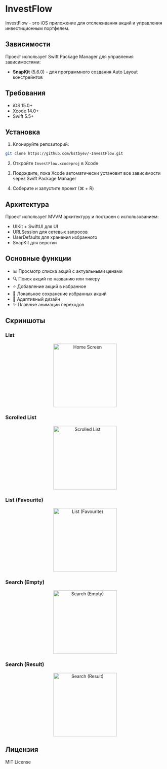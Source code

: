 # InvestFlow

InvestFlow - это iOS приложение для отслеживания акций и управления инвестиционным портфелем.

## Зависимости

Проект использует Swift Package Manager для управления зависимостями:

- **SnapKit** (5.6.0) - для программного создания Auto Layout констрейнтов

## Требования

- iOS 15.0+
- Xcode 14.0+
- Swift 5.5+

## Установка

1. Клонируйте репозиторий:
```bash
git clone https://github.com/kstbyev/-InvestFlow.git
```

2. Откройте `InvestFlow.xcodeproj` в Xcode

3. Подождите, пока Xcode автоматически установит все зависимости через Swift Package Manager

4. Соберите и запустите проект (⌘ + R)

## Архитектура

Проект использует MVVM архитектуру и построен с использованием:
- UIKit + SwiftUI для UI
- URLSession для сетевых запросов
- UserDefaults для хранения избранного
- SnapKit для верстки

## Основные функции

- 📊 Просмотр списка акций с актуальными ценами
- 🔍 Поиск акций по названию или тикеру
- ⭐️ Добавление акций в избранное
- 💾 Локальное сохранение избранных акций
- 📱 Адаптивный дизайн
- ✨ Плавные анимации переходов

## Скриншоты

### List 
<p align="center">
  <img src="https://github.com/user-attachments/assets/5f9a24e9-6de6-4f41-86ee-f3ffab087522" width="200" alt="Home Screen">
</p>

### Scrolled List
<p align="center">
  <img src="https://github.com/user-attachments/assets/3687969b-eb2e-4bce-b82c-4fb922edfeb7" width="200" alt="Scrolled List">
</p>

### List (Favourite)
<p align="center">
  <img src="https://github.com/user-attachments/assets/b2084155-69d3-4a4d-a504-540d480da795" width="200" alt="List (Favourite)">
</p>

### Search (Empty)
<p align="center">
  <img src="https://github.com/user-attachments/assets/547615fb-2964-44ed-94a5-250ed1d4e558" width="200" alt="Search (Empty)">
</p>

### Search (Result)
<p align="center">
  <img src="https://github.com/user-attachments/assets/d89e2eb9-e8f9-40e2-abd0-2866c94f99c0" width="200" alt="Search (Result)">
</p>



## Лицензия

MIT License
